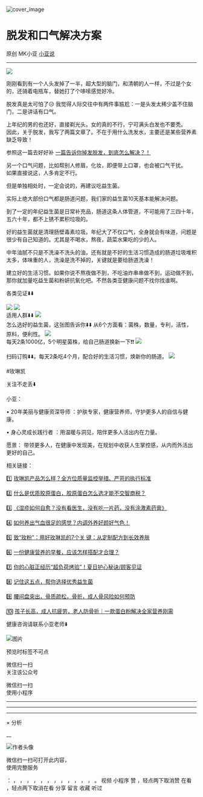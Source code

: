 ![cover_image](https://mmbiz.qpic.cn/mmbiz_jpg/A8SKDch4cJGUuvnmYDpibSazlEpOqus1xWRGc5x6lFhG4b0O0GJjKuVAAlTXQd6NcYtQoWm9yEB0OiacZ9ZgX8sA/0?wx_fmt=jpeg)

#  脱发和口气解决方案

原创  MK小亚  [ 小亚说 ](javascript:void\(0\);)

__ _ _ _ _

![](https://mmbiz.qpic.cn/mmbiz_jpg/A8SKDch4cJGUuvnmYDpibSazlEpOqus1xpNgChvMnyM5O2qHgiaaic95gItiaiaP29RCyTWh7mKIIYZUoaKGsN5KSbg/640?wx_fmt=jpeg)

刚刚看到有一个人头发掉了一半，超大型的脑门，和清朝的人一样，不过是个女的，还骑着电瓶车，替她打了个哆嗦感觉好冷。

  
脱发真是太可怕了😥 我觉得人际交往中有两件事尴尬：一是头发太稀少盖不住脑门，二是讲话有口气。

  
上年纪的男的也还好，直接剃光头。女的真的不行，宁可满头白发也不要秃。  
因此，关于脱发，我写了两篇文章了。不在于用什么洗发水，主要还是某些营养素缺乏导致！

参照这一篇去好好补 [ 一篇告诉你掉发脱发，到底怎么解决？！
](https://mp.weixin.qq.com/s?__biz=MzUxNDAwNTk0MQ==&mid=2247487092&idx=1&sn=81f4f87dcc9872c25a97c65e5adf45d0&scene=21#wechat_redirect)

  

  
另一个口气问题，比如帮别人修眉，化妆，即便带上口罩，也会被口气干扰。  
如果直接说这，人多肯定不行。

但是单独相处时，一定会说的，再建议吃益生菌。

实际上绝大部份口气都是肠道问题，我们家的益生菌10天基本能解决问题。

  
到了一定的年纪益生菌是日常补充品，肠道这条人体管道，不可能用了三四十年，五六十年，都不上锈不累积垃圾的。

好的益生菌就是清理肠壁毒素垃圾。年纪大了不仅口气，全身就会有味道，问题是很少有自己知道的。尤其是不喝水，熬夜，蔬菜水果吃的少的人。

  

中年油腻不只是不洗澡不洗头的油，还有就是不好的生活习惯造成的肠道垃圾堆积太多，体味重的人，洗澡是洗不掉的，关键就是要给肠道洗澡！

  

建立好的生活习惯。如果你说不熬夜做不到，不吃油炸串串做不到，运动做不到，那你就加量吃益生菌和粉妍抗氧化吧。不然各类亚健康问题不找你找谁啊。

  

  

  

  

各类见证⬇️⬇️

![](https://mmbiz.qpic.cn/mmbiz_jpg/A8SKDch4cJGUuvnmYDpibSazlEpOqus1xESwwSg1s0TplnchLnejvVkEQAHt8r7dicbqKnodp9ag4FMISjkFB66g/640?wx_fmt=jpeg)
![](https://mmbiz.qpic.cn/mmbiz_jpg/A8SKDch4cJGUuvnmYDpibSazlEpOqus1xNLAKCicrvqibR92pfF3qgFqviaxTkH8Hlw56PDxOxzFOiaLeQs1gXKIibeg/640?wx_fmt=jpeg)  
适用人群⬇️⬇️
![](https://mmbiz.qpic.cn/mmbiz_jpg/A8SKDch4cJGUuvnmYDpibSazlEpOqus1xpC951mmpw5uibGG1HQAt7uTic5pzYeeVJPzicpIwibZ0FicHHOrlYUkxsyg/640?wx_fmt=jpeg)  
怎么选好的益生菌，这张图告诉你⬇️⬇️ 从6个方面看：菌株，数量，专利，活性，原料，便利性。
![](https://mmbiz.qpic.cn/mmbiz_jpg/A8SKDch4cJGUuvnmYDpibSazlEpOqus1xyDtuSMTZlvVR1Q8Z5Q6ynsBh6ibnY58Jl865L8iaPUR0mOibtZNibtB5Bg/640?wx_fmt=jpeg)  
每天2条1000亿，5个明星菌株，给自己肠道换新一下❗️❗️
![](https://mmbiz.qpic.cn/mmbiz_jpg/A8SKDch4cJGUuvnmYDpibSazlEpOqus1x4NPhn1ia7N3ojkibvnnd1BeGo4UYb59kWFOqYdhF0Pm449F05A7yAGeQ/640?wx_fmt=jpeg)  
  
扫码订购⬇️⬇️。每天2条吃4个月，配合好的生活习惯，焕新你的肠道。
![](https://mmbiz.qpic.cn/mmbiz_jpg/A8SKDch4cJGUuvnmYDpibSazlEpOqus1xXpNYMwC36kdopibJTH25xen6bzS4lYSIlxD5cBjDRXvibapW3E3MJ6jw/640?wx_fmt=jpeg)

  

  

  

  

#玫琳凯

关注不走丢⬇️

  

小亚：

•  20年美丽与健康资深导师  ：护肤专家，健康营养师，守护更多人的自信与健康。

•  身心灵成长践行者  ：用温暖与洞见，陪伴更多人活出内在力量。

愿景：  带领更多人，在健康中发现美，在规划中收获人生掌控感，从内而外活出更好的自己。

  

  

  

相关链接：

1️⃣  [ 玫琳凯产品怎么样？全方位质量监控举措、严苛的执行标准
](https://mp.weixin.qq.com/s?__biz=MzUxNDAwNTk0MQ==&mid=2247485749&idx=3&sn=806b26f45ee75794131b8a7e66d744f9&scene=21#wechat_redirect)

2️⃣  [ 什么是优质胶原蛋白，胶原蛋白怎么选才能不交智商税？
](https://mp.weixin.qq.com/s?__biz=MzUxNDAwNTk0MQ==&mid=2247485486&idx=2&sn=eb445bb0a752e76dff496628355e3af5&scene=21#wechat_redirect)  

3️⃣  [ 《湿疹如何自愈？没有看医生，没有吃一片药，没有涂激素药膏》
](https://mp.weixin.qq.com/s?__biz=MzUxNDAwNTk0MQ==&mid=2247485925&idx=1&sn=06ff3551e997d7c4b89a22ab281d10fc&scene=21#wechat_redirect)

4️⃣  [ 如何养出气血很足的感觉？内调外养好颜好气色！
](https://mp.weixin.qq.com/s?__biz=MzUxNDAwNTk0MQ==&mid=2247486095&idx=1&sn=a8b0b3f820b826eb2aebe18ef1c893eb&scene=21#wechat_redirect)

5️⃣  [ 致“玫粉”：用好玫琳凯的7个关  键：从定制配方到长效养肤
](https://mp.weixin.qq.com/s?__biz=MzUxNDAwNTk0MQ==&mid=2247486134&idx=2&sn=1a8550527f75a3a5c7368a3f12eccf66&scene=21#wechat_redirect)

6️⃣ [ 一份健康营养的早餐，应该怎样搭配才合理？
](https://mp.weixin.qq.com/s?__biz=MzUxNDAwNTk0MQ==&mid=2247485749&idx=2&sn=7aca2164e0db5905d94a3716f010b7e5&scene=21#wechat_redirect)

7️⃣ [ 你的心脏正经历“超负荷烤验”！夏日护心秘诀/顾客见证
](https://mp.weixin.qq.com/s?__biz=MzUxNDAwNTk0MQ==&mid=2247486735&idx=1&sn=9ce59db5b9111b31a3d0aa5e5c059b94&scene=21#wechat_redirect)

8️⃣ [ 记住这五点，帮你选择优秀益生菌
](https://mp.weixin.qq.com/s?__biz=MzUxNDAwNTk0MQ==&mid=2247485233&idx=1&sn=efe9ec91e7182377b80e92ccfcbbcbfe&scene=21#wechat_redirect)

9️⃣ [ 腰间盘突出，骨质疏松，骨折，成人骨风险如何预防
](https://mp.weixin.qq.com/s?__biz=MzUxNDAwNTk0MQ==&mid=2247484926&idx=1&sn=21d233c54b8ec1810cd5083fc3b16b2d&scene=21#wechat_redirect)

🔟 [ 孩子长高，成人抗疲劳，老人防骨折｜一款蛋白粉解决全家营养刚需
](https://mp.weixin.qq.com/s?__biz=MzUxNDAwNTk0MQ==&mid=2247486894&idx=1&sn=5a8c0e8eab9246bfd7e707d9316cf129&scene=21#wechat_redirect)

  

  

  

健康咨询请联系小亚老师⬇️

![图片](https://mmbiz.qpic.cn/mmbiz_jpg/A8SKDch4cJG1SSOhZsWo9VA1FibGQGuyHRFDhhWbmoF7jkeahiaAj2IQY0h1tq8y4Pug8RG5dc69VD0lfoarAhyw/640?wx_fmt=jpeg&watermark=1#imgIndex=25)

  

预览时标签不可点

微信扫一扫  
关注该公众号



微信扫一扫  
使用小程序

****



****



****



×  分析

__

![作者头像](http://mmbiz.qpic.cn/mmbiz_png/A8SKDch4cJE0KicTMyrVCx3VLqEgic5sJ1V5QeGZTibG9GLZlSCXSj5ByXNkib5PBrZVMkI41KKxgwE1K9gfypUeRg/0?wx_fmt=png)

微信扫一扫可打开此内容，  
使用完整服务

：  ，  ，  ，  ，  ，  ，  ，  ，  ，  ，  ，  ，  。  视频  小程序  赞  ，轻点两下取消赞  在看  ，轻点两下取消在看
分享  留言  收藏  听过


